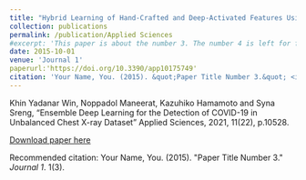 ```yaml
---
title: "Hybrid Learning of Hand-Crafted and Deep-Activated Features Using Particle Swarm Optimization and Optimized Support Vector Machine for Tuberculosis Screening"
collection: publications
permalink: /publication/Applied Sciences
#excerpt: 'This paper is about the number 3. The number 4 is left for future work.'
date: 2015-10-01
venue: 'Journal 1'
paperurl:'https://doi.org/10.3390/app10175749'
citation: 'Your Name, You. (2015). &quot;Paper Title Number 3.&quot; <i>Journal 1</i>. 1(3).'
---
```

Khin Yadanar Win, Noppadol Maneerat, Kazuhiko Hamamoto and Syna Sreng, “Ensemble Deep Learning for the Detection of COVID-19 in Unbalanced Chest X-ray Dataset” Applied Sciences, 2021, 11(22), p.10528.

[Download paper here](http://academicpages.github.io/files/paper3.pdf)

Recommended citation: Your Name, You. (2015). "Paper Title Number 3." <i>Journal 1</i>. 1(3).
